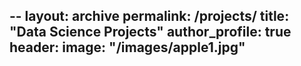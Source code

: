 --
layout: archive
permalink: /projects/
title: "Data Science Projects"
author_profile: true
header:
    image: "/images/apple1.jpg"
--

